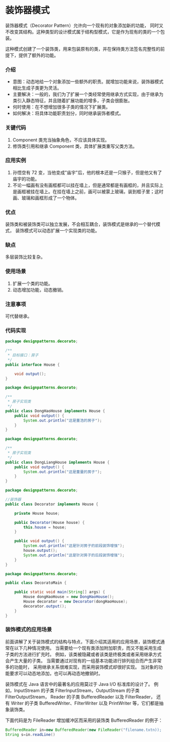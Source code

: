 # 装饰器模式

装饰器模式（Decorator Pattern）允许向一个现有的对象添加新的功能，
同时又不改变其结构。这种类型的设计模式属于结构型模式，它是作为现有的类的一个包装。

这种模式创建了一个装饰类，用来包装原有的类，并在保持类方法签名完整性的前提下，提供了额外的功能。

### 介绍
* 意图：动态地给一个对象添加一些额外的职责。就增加功能来说，装饰器模式相比生成子类更为灵活。
* 主要解决：一般的，我们为了扩展一个类经常使用继承方式实现，由于继承为类引入静态特征，并且随着扩展功能的增多，子类会很膨胀。
* 何时使用：在不想增加很多子类的情况下扩展类。
* 如何解决：将具体功能职责划分，同时继承装饰者模式。

### 关键代码 

1. Component 类充当抽象角色，不应该具体实现。 
2. 修饰类引用和继承 Component 类，具体扩展类重写父类方法。

### 应用实例 

1. 孙悟空有 72 变，当他变成"庙宇"后，他的根本还是一只猴子，但是他又有了庙宇的功能。 
2. 不论一幅画有没有画框都可以挂在墙上，但是通常都是有画框的，并且实际上是画框被挂在墙上。在挂在墙上之前，画可以被蒙上玻璃，装到框子里；这时画、玻璃和画框形成了一个物体。

### 优点

装饰类和被装饰类可以独立发展，不会相互耦合，装饰模式是继承的一个替代模式，
装饰模式可以动态扩展一个实现类的功能。

### 缺点
多层装饰比较复杂。

### 使用场景
1. 扩展一个类的功能。 
2. 动态增加功能，动态撤销。

### 注意事项
可代替继承。 

### 代码实现

```java
package designpatterns.decorato;

/**
 * 目标接口：房子
 */
public interface House {

    void output();
}

```

```java
package designpatterns.decorato;

/**
 * 房子实现类
 */
public class DongHaoHouse implements House {
    public void output() {
        System.out.println("这是董浩的房子");
    }
}

```


```java
package designpatterns.decorato;

/**
 * 房子实现类
 */
public class DongLiangHouse implements House {
    public void output() {
        System.out.println("这是董量的房子");
    }
}

```

```java
package designpatterns.decorato;

//装饰器
public class Decorator implements House {

    private House house;

    public Decorator(House house) {
        this.house = house;
    }

    public void output() {
        System.out.println("这是针对房子的前段装饰增强");
        house.output();
        System.out.println("这是针对房子的后段装饰增强");
    }
}

```





```java
package designpatterns.decorato;

public class DecoratoMain {

    public static void main(String[] args) {
        House dongHaoHouse = new DongHaoHouse();
        House decorator = new Decorator(dongHaoHouse);
        decorator.output();
    }
}

```




### 装饰模式的应用场景
前面讲解了关于装饰模式的结构与特点，下面介绍其适用的应用场景，装饰模式通常在以下几种情况使用。
当需要给一个现有类添加附加职责，而又不能采用生成子类的方法进行扩充时。
例如，该类被隐藏或者该类是终极类或者采用继承方式会产生大量的子类。
当需要通过对现有的一组基本功能进行排列组合而产生非常多的功能时，
采用继承关系很难实现，而采用装饰模式却很好实现。
当对象的功能要求可以动态地添加，也可以再动态地撤销时。

装饰模式在 Java 语言中的最著名的应用莫过于 Java I/O 标准库的设计了。
例如，InputStream 的子类 FilterInputStream，OutputStream 的子类 FilterOutputStream，
Reader 的子类 BufferedReader 以及 FilterReader，
还有 Writer 的子类 BufferedWriter、FilterWriter 以及 PrintWriter 等，它们都是抽象装饰类。

下面代码是为 FileReader 增加缓冲区而采用的装饰类 BufferedReader 的例子：

```java
BufferedReader in=new BufferedReader(new FileReader("filename.txtn));
String s=in.readLine()
```
